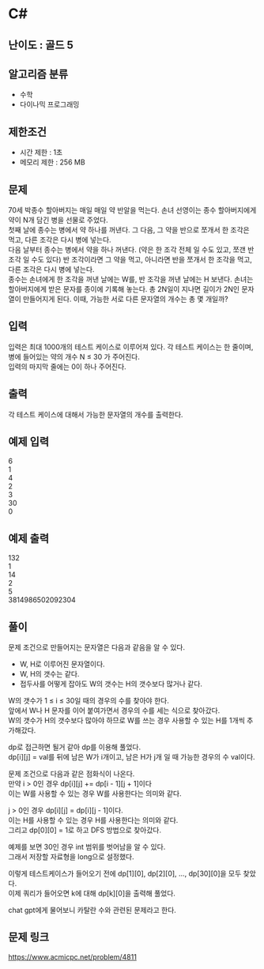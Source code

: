 # C#

## 난이도 : 골드 5

## 알고리즘 분류
  - 수학
  - 다이나믹 프로그래밍

## 제한조건
  - 시간 제한 : 1초
  - 메모리 제한 : 256 MB

## 문제
70세 박종수 할아버지는 매일 매일 약 반알을 먹는다. 손녀 선영이는 종수 할아버지에게 약이 N개 담긴 병을 선물로 주었다.<br/>
첫째 날에 종수는 병에서 약 하나를 꺼낸다. 그 다음, 그 약을 반으로 쪼개서 한 조각은 먹고, 다른 조각은 다시 병에 넣는다.<br/>
다음 날부터 종수는 병에서 약을 하나 꺼낸다. (약은 한 조각 전체 일 수도 있고, 쪼갠 반 조각 일 수도 있다) 반 조각이라면 그 약을 먹고, 아니라면 반을 쪼개서 한 조각을 먹고, 다른 조각은 다시 병에 넣는다.<br/>
종수는 손녀에게 한 조각을 꺼낸 날에는 W를, 반 조각을 꺼낸 날에는 H 보낸다. 손녀는 할아버지에게 받은 문자를 종이에 기록해 놓는다. 총 2N일이 지나면 길이가 2N인 문자열이 만들어지게 된다. 이때, 가능한 서로 다른 문자열의 개수는 총 몇 개일까?<br/>


## 입력
입력은 최대 1000개의 테스트 케이스로 이루어져 있다. 각 테스트 케이스는 한 줄이며, 병에 들어있는 약의 개수 N ≤ 30 가 주어진다.<br/>
입력의 마지막 줄에는 0이 하나 주어진다.<br/>


## 출력
각 테스트 케이스에 대해서 가능한 문자열의 개수를 출력한다.<br/>


## 예제 입력
6<br/>
1<br/>
4<br/>
2<br/>
3<br/>
30<br/>
0<br/>


## 예제 출력
132<br/>
1<br/>
14<br/>
2<br/>
5<br/>
3814986502092304<br/>


## 풀이
문제 조건으로 만들어지는 문자열은 다음과 같음을 알 수 있다.<br/>

  - W, H로 이루어진 문자열이다.
  - W, H의 갯수는 같다.
  - 접두사를 어떻게 잡아도 W의 갯수는 H의 갯수보다 많거나 같다.


W의 갯수가 1 ≤ i ≤ 30일 때의 경우의 수를 찾아야 한다.<br/>
앞에서 W나 H 문자를 이어 붙여가면서 경우의 수를 세는 식으로 찾아갔다.<br/>
W의 갯수가 H의 갯수보다 많아야 하므로 W를 쓰는 경우 사용할 수 있는 H를 1개씩 추가해갔다.<br/>


dp로 접근하면 될거 같아 dp를 이용해 풀었다.<br/>
dp[i][j] = val를 뒤에 남은 W가 i개이고, 남은 H가 j개 일 때 가능한 경우의 수 val이다.<br/>


문제 조건으로 다음과 같은 점화식이 나온다.<br/>
만약 i > 0인 경우 dp[i][j] += dp[i - 1][j + 1]이다<br/>
이는 W를 사용할 수 있는 경우 W를 사용한다는 의미와 같다.<br/>


j > 0인 경우 dp[i][j] = dp[i][j - 1]이다.<br/>
이는 H를 사용할 수 있는 경우 H를 사용한다는 의미와 같다.<br/>
그리고 dp[0][0] = 1로 하고 DFS 방법으로 찾아갔다.<br/>


예제를 보면 30인 경우 int 범위를 벗어남을 알 수 있다.<br/>
그래서 저장할 자료형을 long으로 설정했다.<br/>


이렇게 테스트케이스가 들어오기 전에 dp[1][0], dp[2][0], ..., dp[30][0]을 모두 찾았다.<br/>
이제 쿼리가 들어오면 k에 대해 dp[k][0]을 출력해 풀었다.<br/>


chat gpt에게 물어보니 카탈란 수와 관련된 문제라고 한다.<br/>


## 문제 링크
https://www.acmicpc.net/problem/4811